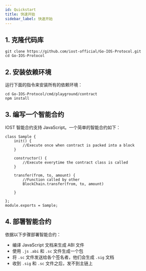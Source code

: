 ```yaml
---
id: Quickstart
title: 快速开始
sidebar_label: 快速开始
---
```


## 1. 克隆代码库

```
git clone https://github.com/iost-official/Go-IOS-Protocol.git
cd Go-IOS-Protocol
```

## 2. 安装依赖环境

运行下面的指令来安装所有的依赖环境：

```
cd Go-IOS-Protocol/cmd/playground/contract
npm install
```


## 3. 编写一个智能合约

IOST 智能合约支持 JavaScript。一个简单的智能合约如下：

```
class Sample {
    init() {
        //Execute once when contract is packed into a block
    }

    constructor() {
        //Execute everytime the contract class is called
    }

    transfer(from, to, amount) {
        //Function called by other
        BlockChain.transfer(from, to, amount)

    }

};
module.exports = Sample;
```

## 4. 部署智能合约

依据以下步骤部署智能合约：

- 编译 JavaScript 文档来生成 ABI 文件
- 使用 `.js` `.abi` 和 `.sc` 文件生成一个包
- 将 `.sc` 文件发送给各个签名者，他们会生成 `.sig` 文档
- 收到 `.sig` 和 `.sc` 文件之后，发不到主链上
